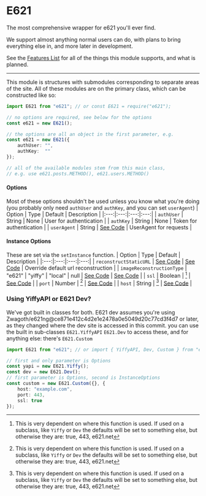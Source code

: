 # E621

The most comprehensive wrapper for e621 you'll ever find.

We support almost anything normal users can do, with plans to bring everything else in, and more later in development.

See the [Features List](Features/README.md) for all of the things this module supports, and what is planned.

<hr>

This module is structures with submodules corresponding to separate areas of the site. All of these modules are on the primary class, which can be constructed like so:
```typescript
import E621 from "e621"; // or const E621 = require("e621");

// no options are required, see below for the options
const e621 = new E621();

// the options are all an object in the first parameter, e.g.
const e621 = new E621({
	authUser: "",
	authKey:  ""
});

// all of the available modules stem from this main class,
// e.g. use e621.posts.METHOD(), e621.users.METHOD()
```

#### Options
Most of these options shouldn't be used unless you know what you're doing (you probably only need `authUser` and `authKey`, and you can set `userAgent`)
| Option | Type | Default | Description |
|:---:|:---:|:---:|:---:|
| `authUser` | String | None | User for authentication |
| `authKey` | String | None | Token for authentication |
| `userAgent` | String | [See Code](https://github.com/DonovanDMC/E621/blob/4bc4e2db7cc8389635d710a852ab6a88a0570602/src/types/index.d.ts#L57-L59) | UserAgent for requests |

#### Instance Options
These are set via the `setInstance` function.
| Option | Type | Default | Description |
|:---:|:---:|:---:|:---:|
| `reconstructStaticURL` | [See Code](https://github.com/DonovanDMC/E621/blob/4bc4e2db7cc8389635d710a852ab6a88a0570602/src/util/RequestHandler.ts#L254-L256) | [See Code](https://github.com/DonovanDMC/E621/blob/4bc4e2db7cc8389635d710a852ab6a88a0570602/src/types/index.d.ts#L19-L23) | Override default url reconstruction |
| `imageReconstructionType` | "e621" \| "yiffy" \| "local" \| null | [See Code](https://github.com/DonovanDMC/E621/blob/4bc4e2db7cc8389635d710a852ab6a88a0570602/src/types/index.d.ts#L35) | [See Code](https://github.com/DonovanDMC/E621/blob/4bc4e2db7cc8389635d710a852ab6a88a0570602/src/types/index.d.ts#L37) |
| `ssl` | Boolean | [^1] | [See Code](https://github.com/DonovanDMC/E621/blob/4bc4e2db7cc8389635d710a852ab6a88a0570602/src/types/index.d.ts#L5) |
| `port` | Number | [^1] | [See Code](https://github.com/DonovanDMC/E621/blob/4bc4e2db7cc8389635d710a852ab6a88a0570602/src/types/index.d.ts#L11) |
| `host` | String | [^1] | [See Code](https://github.com/DonovanDMC/E621/blob/4bc4e2db7cc8389635d710a852ab6a88a0570602/src/types/index.d.ts#L15) |

[^1]: This is very dependent on where this function is used. If used on a subclass, like `Yiffy` or `Dev` the defaults will be set to something else, but otherwise they are: true, 443, e621.net

### Using YiffyAPI or E621 Dev?
We've got built in classes for both. E621 dev assumes you're using Zwagoth/e621ng@ce871e412c4d2e1e2478a0e5049d20c77cd3f4d7 or later, as they changed where the dev site is accessed in this commit.
you can use the built in sub-classes `E621.YiffyAPI` `E621.Dev` to access these, and for anything else: there's `E621.Custom`
```ts
import E621 from "e621"; // or import { YiffyAPI, Dev, Custom } from "e621";

// first and only parameter is Options
const yapi = new E621.Yiffy();
const dev = new E621.Dev();
// first parameter is Options, second is InstanceOptions
const custom = new E621.Custom({}, {
	host: "example.com",
	port: 443,
	ssl: true
});
```
